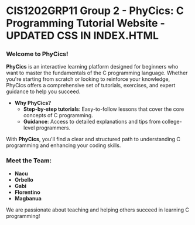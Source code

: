 # CIS1202GRP11 Group 2 - PhyCics: C Programming Tutorial Website - UPDATED CSS IN INDEX.HTML

### Welcome to **PhyCics**!

**PhyCics** is an interactive learning platform designed for beginners who want to master the fundamentals of the C programming language. Whether you're starting from scratch or looking to reinforce your knowledge, PhyCics offers a comprehensive set of tutorials, exercises, and expert guidance to help you succeed.

- **Why PhyCics?**
   - **Step-by-step tutorials**: Easy-to-follow lessons that cover the core concepts of C programming.
   - **Guidance**: Access to detailed explanations and tips from college-level programmers.

With **PhyCics**, you'll find a clear and structured path to understanding C programming and enhancing your coding skills.

### Meet the Team:
- **Nacu**
- **Orbello**
- **Gabi**
- **Florentino**
- **Magbanua**

We are passionate about teaching and helping others succeed in learning C programming!
